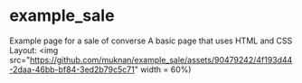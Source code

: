 # example_sale
Example page for a sale of converse
A basic page that uses HTML and CSS
Layout:
<img src="https://github.com/muknan/example_sale/assets/90479242/4f193d44-2daa-46bb-bf84-3ed2b79c5c71" width = 60%)
